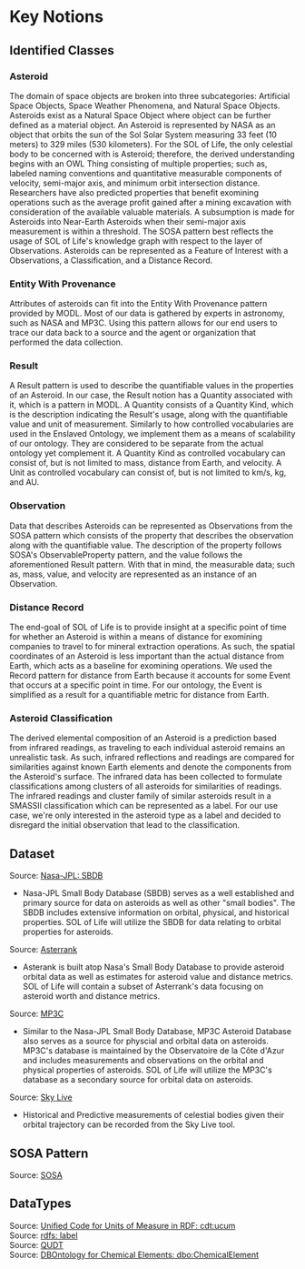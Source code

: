 #  Key Notions
##  Identified Classes

###  Asteroid  
The domain of space objects are broken into three subcategories: Artificial Space Objects, Space Weather Phenomena, and Natural Space Objects.  Asteroids exist as a Natural Space Object where object can be further defined as a material object.  An Asteroid is represented by NASA as an object that orbits the sun of the Sol Solar System measuring 33 feet (10 meters) to 329 miles (530 kilometers).  For the SOL of Life, the only celestial body to be concerned with is Asteroid; therefore, the derived understanding begins with an OWL Thing consisting of multiple properties; such as, labeled naming conventions and quantitative measurable components of velocity, semi-major axis, and minimum orbit intersection distance.  Researchers have also predicted properties that benefit exomining operations such as the average profit gained after a mining excavation with consideration of the available valuable materials.  A subsumption is made for Asteroids into Near-Earth Asteroids when their semi-major axis measurement is within a threshold.  The SOSA pattern best reflects the usage of SOL of Life's knowledge graph with respect to the layer of Observations. Asteroids can be represented as a Feature of Interest with a Observations, a Classification, and a Distance Record.  


###  Entity With Provenance
Attributes of asteroids can fit into the Entity With Provenance pattern provided by MODL. Most of our data is gathered by experts in astronomy, such as NASA and MP3C. Using this pattern allows for our end users to trace our data back to a source and the agent or organization that performed the data collection.


###  Result 
A Result pattern is used to describe the quantifiable values in the properties of an Asteroid. In our case, the Result notion has a Quantity associated with it, which is a pattern in MODL. A Quantity consists of a Quantity Kind, which is the description indicating the Result's usage, along with the quantifiable value and unit of measurement. Similarly to how controlled vocabularies are used in the Enslaved Ontology, we implement them as a means of scalability of our ontology. They are considered to be separate from the actual ontology yet complement it. A Quantity Kind as controlled vocabulary can consist of, but is not limited to mass, distance from Earth, and velocity. A Unit as controlled vocabulary can consist of, but is not limited to km/s, kg, and AU.


###  Observation 
Data that describes Asteroids can be represented as Observations from the SOSA pattern which consists of the property that describes the observation along with the quantifiable value. The description of the property follows SOSA's ObservableProperty pattern, and the value follows the aforementioned Result pattern.  With that in mind, the measurable data; such as, mass, value, and velocity are represented as an instance of an Observation.


###  Distance Record
The end-goal of SOL of Life is to provide insight at a specific point of time for whether an Asteroid is within a means of distance for exomining companies to travel to for mineral extraction operations. As such, the spatial coordinates of an Asteroid is less important than the actual distance from Earth, which acts as a baseline for exomining operations. We used the Record pattern for distance from Earth because it accounts for some Event that occurs at a specific point in time. For our ontology, the Event is simplified as a result for a quantifiable metric for distance from Earth.


###  Asteroid Classification
The derived elemental composition of an Asteroid is a prediction based from infrared readings, as traveling to each individual asteroid remains an unrealistic task. As such, infrared reflections and readings are compared for similarities against known Earth elements and denote the components from the Asteroid's surface. The infrared data has been collected to formulate classifications among clusters of all asteroids for similarities of readings. The infrared readings and cluster family of similar asteroids result in a SMASSII classification which can be represented as a label. For our use case, we're only interested in the asteroid type as a label and decided to disregard the initial observation that lead to the classification.


##  Dataset  

Source:  [Nasa-JPL: SBDB](https://ssd.jpl.nasa.gov/tools/sbdb_query.html)  
- Nasa-JPL Small Body Database (SBDB) serves as a well established and primary source for data on asteroids as well as other "small bodies".  The SBDB includes extensive information on orbital, physical, and historical properties.  SOL of Life will utilize the SBDB for data relating to orbital properties for asteroids.  

Source: [Asterrank](https://www.asterank.com/)
- Asterank is built atop Nasa's Small Body Database to provide asteroid orbital data as well as estimates for asteroid value and distance metrics.  SOL of Life will contain a subset of Asterrank's data focusing on asteroid worth and distance metrics.

Source: [MP3C](https://mp3c.oca.eu/)
- Similar to the Nasa-JPL Small Body Database, MP3C Asteroid Database also serves as a source for physcial and orbital data on asteroids.  MP3C's database is maintained by the Observatoire de la Côte d'Azur and includes measurements and observations on the orbital and physical properties of asteroids.  SOL of Life will utilize the MP3C's database as a secondary source for orbital data on asteroids.  

Source:  [Sky Live](https://theskylive.com/)
- Historical and Predictive measurements of celestial bodies given their orbital trajectory can be recorded from the Sky Live tool.

##  SOSA Pattern
Source: [SOSA](https://www.w3.org/TR/vocab-ssn/)  

##  DataTypes  
Source:  [Unified Code for Units of Measure in RDF:  cdt:ucum](https://hal.science/hal-01885337/document)  
Source: [rdfs: label](https://www.w3.org/2000/01/rdf-schema#label)  
Source: [QUDT](https://www.qudt.org/)  
Source: [DBOntology for Chemical Elements:  dbo:ChemicalElement](https://dbpedia.org/ontology/ChemicalElement)  
